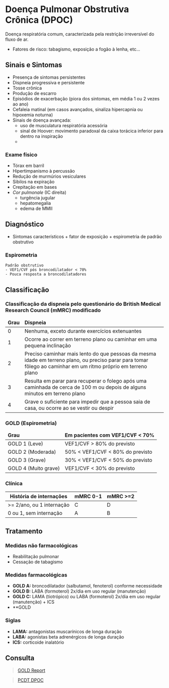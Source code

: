 # Doença Pulmonar Obstrutiva Crônica (DPOC)

Doença respiratória comum, caracterizada pela restrição irreversível do fluxo de ar.
- Fatores de risco: tabagismo, exposição a fogão à lenha, etc... 

## Sinais e Sintomas
- Presença de sintomas persistentes
- Dispneia progressiva e persistente
- Tosse crônica
- Produção de escarro
- Episódios de exacerbação (piora dos sintomas, em média 1 ou 2 vezes ao ano)
- Cefaleia matinal (em casos avançados, sinaliza hipercapnia ou hipoxemia noturna)
- Sinais de doença avançada:
	- uso de musculatura respiratória acessória
	- sinal de Hoover: movimento paradoxal da caixa torácica inferior para dentro na inspiração
	- 
### Exame físico
- Tórax em barril
- Hipertimpanismo à percussão
- Redução de murmúrios vesiculares
- Sibilos na expiração
- Crepitação em bases
- *Cor pulmonale* (IC direita)
	- turgência jugular
	- hepatomegalia
	- edema de MMII


## Diagnóstico
- Sintomas característicos + fator de exposição + espirometria de padrão obstrutivo
### Espirometria
	Padrão obstrutivo
	- VEF1/CVF pós broncodilatador < 70%
	- Pouca resposta a broncodilatadores

## Classificação 

### Classificação da dispneia pelo questionário do British Medical Research Council (mMRC) modificado

<table>
	<thead>
		<tr>
			<td><b>Grau</b></td>
			<td><b>Dispneia</b></td>
		</tr>
	</thead>
	<tbody>
		<tr>
			<td>0</td>
			<td>Nenhuma, exceto durante exercícios extenuantes</td>
		</tr>
		<tr>
			<td>1</td>
			<td>Ocorre ao correr em terreno plano ou caminhar em uma pequena inclinação</td>
		</tr>
		<tr>
			<td>2</td>
			<td>Preciso caminhar mais lento do que pessoas da mesma idade em terreno plano, ou preciso parar para tomar fôlego ao caminhar em um ritmo próprio em terreno plano</td>
		</tr>
		<tr>
			<td>3</td>
			<td>Resulta em parar para recuperar o folego após uma caminhada de cerca de 100 m ou depois de alguns minutos em terreno plano</td>
		</tr>
		<tr>
			<td>4</td>
			<td>Grave o suficiente para impedir que a pessoa saia de casa, ou ocorre ao se vestir ou despir</td>
		</tr>
	</tbody>
</table>

###  GOLD (Espirometria)

<table>
	<thead>
		<tr>
			<td><b>Grau</b></td>
			<td><b>Em pacientes com VEF1/CVF < 70%</b></td>
		</tr>
	</thead>
	<tbody>
		<tr>
			<td>GOLD 1 (Leve)</td>
			<td>VEF1/CVF > 80% do previsto</td>
		</tr>
		<tr>
			<td>GOLD 2 (Moderada)</td>
			<td>50% < VEF1/CVF < 80% do previsto</td>
		</tr>
		<tr>
			<td>GOLD 3 (Grave)</td>
			<td>30% < VEF1/CVF < 50% do previsto</td>
		</tr>
		<tr>
			<td>GOLD 4 (Muito grave)</td>
			<td>VEF1/CVF < 30% do previsto</td>
		</tr>
	</tbody>
</table>

### Clínica
<table>
	<thead>
		<tr>
			<th>História de internações</th>
			<th>mMRC 0-1</th>
			<th>mMRC >=2</th>
		</tr>
	</thead>
	<tbody>
		<tr>
			<td>>= 2/ano, ou 1 internação</td>
			<td>C</td>
			<td>D</td>
		</tr>
		<tr>
			<td>0 ou 1, sem internação</td>
			<td>A</td>
			<td>B</td>
		</tr>
	</tbody>
</table>


## Tratamento 
### Medidas não farmacológicas
- Reabilitação pulmonar
- Cessação de tabagismo

### Medidas farmacológicas


- **GOLD A:** broncodilatador (salbutamol, fenoterol) conforme necessidade
- **GOLD B:** LABA (formoterol) 2x/dia em uso regular (manutenção)
- **GOLD C:** LAMA (tiotrópico) ou LABA (formoterol) 2x/dia em uso regular (manutenção) + ICS
- **GOLD

### Siglas

 - **LAMA:** antagonistas muscarínicos de longa duração
 -    **LABA:** agonistas beta adrenérgicos de longa duração
 -    **ICS:** corticoide inalatório

## Consulta
> [GOLD Report](https://goldcopd.org/gold-reports/)

> [PCDT DPOC](http://conitec.gov.br/images/Consultas/Relatorios/2021/20210623_Relatorio_PCDT_Doenca_Pulmonar_Obstrutiva_Cronica.pdf)

<!--stackedit_data:
eyJoaXN0b3J5IjpbODYwODgwMzk4LDEyMzI0NDIyNTAsMTQwNT
M4MTIzNV19
-->